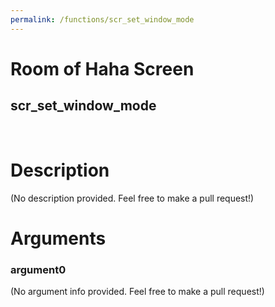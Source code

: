 ```yaml
---
permalink: /functions/scr_set_window_mode
---
```

# Room of Haha Screen  
## scr_set_window_mode  
&nbsp;  
# Description  
(No description provided. Feel free to make a pull request!) 
&nbsp;  
# Arguments
### argument0
(No argument info provided. Feel free to make a pull request!)
&nbsp;  


